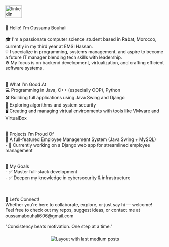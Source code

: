 <div align="left">
  <a href="https://www.linkedin.com/in/oussama-bouhali" target="_blank">
    <img src="https://raw.githubusercontent.com/maurodesouza/profile-readme-generator/master/src/assets/icons/social/linkedin/default.svg" width="52" height="40" alt="linkedin logo"  />
  </a>
</div>

###

<p align="left">👋 Hello! I'm Oussama Bouhali<br><br>🎓 I'm a passionate computer science student based in Rabat, Morocco, currently in my third year at EMSI Hassan.  <br>💡 I specialize in programming, systems management, and aspire to become a future IT manager blending tech skills with leadership.  <br>⚙️ My focus is on backend development, virtualization, and crafting efficient software systems.<br><br><br>🧠 What I’m Good At<br>💻 Programming in Java, C++ (especially OOP), Python<br>🛠️ Building full applications using Java Swing and Django<br>🧪 Exploring algorithms and system security<br>🖥️ Creating and managing virtual environments with tools like VMware and VirtualBox<br><br><br>🚀 Projects I’m Proud Of<br> 🧾 A full-featured Employee Management System (Java Swing + MySQL)<br>- 💼 Currently working on a Django web app for streamlined employee management<br><br><br>🎯 My Goals<br>- ✅ Master full-stack development<br>- ✅ Deepen my knowledge in cybersecurity & infrastructure<br><br><br><br>💬 Let’s Connect!<br>Whether you're here to collaborate, explore, or just say hi — welcome!  <br>Feel free to check out my repos, suggest ideas, or contact me at oussamabouhali606@gmail.com<br><br>"Consistency beats motivation. One step at a time."</p>

###

<div align="center">
  <img src="https://github-read-medium-git-main.pahlevikun.vercel.app/latest?limit=4" alt="Layout with last medium posts"  />
</div>

###
